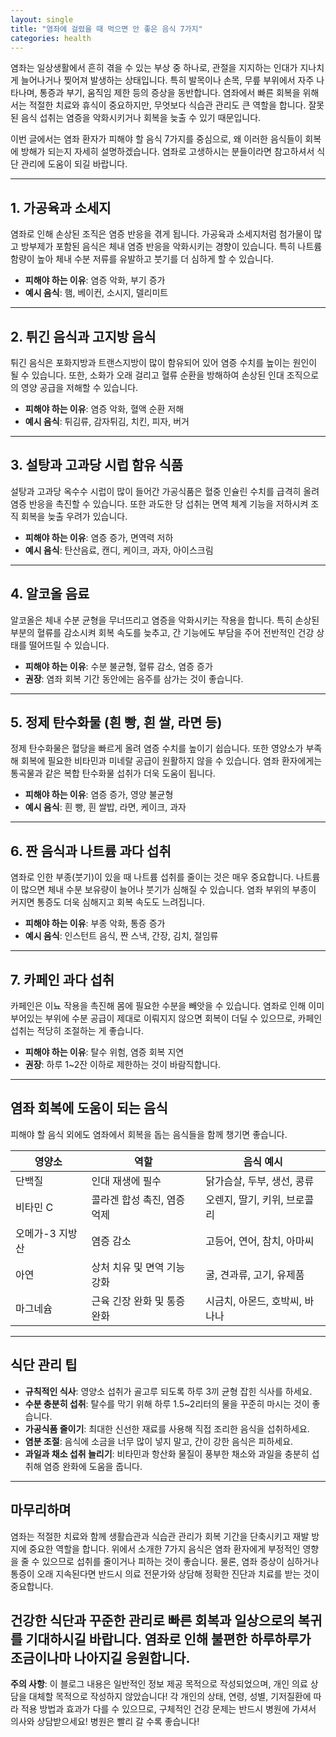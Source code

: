 ```yaml
---
layout: single
title: "염좌에 걸렸을 때 먹으면 안 좋은 음식 7가지"
categories: health
---
```

염좌는 일상생활에서 흔히 겪을 수 있는 부상 중 하나로, 관절을 지지하는 인대가 지나치게 늘어나거나 찢어져 발생하는 상태입니다. 특히 발목이나 손목, 무릎 부위에서 자주 나타나며, 통증과 부기, 움직임 제한 등의 증상을 동반합니다. 염좌에서 빠른 회복을 위해서는 적절한 치료와 휴식이 중요하지만, 무엇보다 식습관 관리도 큰 역할을 합니다. 잘못된 음식 섭취는 염증을 악화시키거나 회복을 늦출 수 있기 때문입니다.

이번 글에서는 염좌 환자가 피해야 할 음식 7가지를 중심으로, 왜 이러한 음식들이 회복에 방해가 되는지 자세히 설명하겠습니다. 염좌로 고생하시는 분들이라면 참고하셔서 식단 관리에 도움이 되길 바랍니다.

---

## 1. 가공육과 소세지

염좌로 인해 손상된 조직은 염증 반응을 겪게 됩니다. 가공육과 소세지처럼 첨가물이 많고 방부제가 포함된 음식은 체내 염증 반응을 악화시키는 경향이 있습니다. 특히 나트륨 함량이 높아 체내 수분 저류를 유발하고 붓기를 더 심하게 할 수 있습니다.

- **피해야 하는 이유**: 염증 악화, 부기 증가  
- **예시 음식**: 햄, 베이컨, 소시지, 델리미트

---

## 2. 튀긴 음식과 고지방 음식

튀긴 음식은 포화지방과 트랜스지방이 많이 함유되어 있어 염증 수치를 높이는 원인이 될 수 있습니다. 또한, 소화가 오래 걸리고 혈류 순환을 방해하여 손상된 인대 조직으로의 영양 공급을 저해할 수 있습니다.

- **피해야 하는 이유**: 염증 악화, 혈액 순환 저해  
- **예시 음식**: 튀김류, 감자튀김, 치킨, 피자, 버거

---

## 3. 설탕과 고과당 시럽 함유 식품

설탕과 고과당 옥수수 시럽이 많이 들어간 가공식품은 혈중 인슐린 수치를 급격히 올려 염증 반응을 촉진할 수 있습니다. 또한 과도한 당 섭취는 면역 체계 기능을 저하시켜 조직 회복을 늦출 우려가 있습니다.

- **피해야 하는 이유**: 염증 증가, 면역력 저하  
- **예시 음식**: 탄산음료, 캔디, 케이크, 과자, 아이스크림

---

## 4. 알코올 음료

알코올은 체내 수분 균형을 무너뜨리고 염증을 악화시키는 작용을 합니다. 특히 손상된 부분의 혈류를 감소시켜 회복 속도를 늦추고, 간 기능에도 부담을 주어 전반적인 건강 상태를 떨어뜨릴 수 있습니다.

- **피해야 하는 이유**: 수분 불균형, 혈류 감소, 염증 증가  
- **권장**: 염좌 회복 기간 동안에는 음주를 삼가는 것이 좋습니다.

---

## 5. 정제 탄수화물 (흰 빵, 흰 쌀, 라면 등)

정제 탄수화물은 혈당을 빠르게 올려 염증 수치를 높이기 쉽습니다. 또한 영양소가 부족해 회복에 필요한 비타민과 미네랄 공급이 원활하지 않을 수 있습니다. 염좌 환자에게는 통곡물과 같은 복합 탄수화물 섭취가 더욱 도움이 됩니다.

- **피해야 하는 이유**: 염증 증가, 영양 불균형  
- **예시 음식**: 흰 빵, 흰 쌀밥, 라면, 케이크, 과자

---

## 6. 짠 음식과 나트륨 과다 섭취

염좌로 인한 부종(붓기)이 있을 때 나트륨 섭취를 줄이는 것은 매우 중요합니다. 나트륨이 많으면 체내 수분 보유량이 늘어나 붓기가 심해질 수 있습니다. 염좌 부위의 부종이 커지면 통증도 더욱 심해지고 회복 속도도 느려집니다.

- **피해야 하는 이유**: 부종 악화, 통증 증가  
- **예시 음식**: 인스턴트 음식, 짠 스낵, 간장, 김치, 절임류

---

## 7. 카페인 과다 섭취

카페인은 이뇨 작용을 촉진해 몸에 필요한 수분을 빼앗을 수 있습니다. 염좌로 인해 이미 부어있는 부위에 수분 공급이 제대로 이뤄지지 않으면 회복이 더딜 수 있으므로, 카페인 섭취는 적당히 조절하는 게 좋습니다.

- **피해야 하는 이유**: 탈수 위험, 염증 회복 지연  
- **권장**: 하루 1~2잔 이하로 제한하는 것이 바람직합니다.

---

## 염좌 회복에 도움이 되는 음식

피해야 할 음식 외에도 염좌에서 회복을 돕는 음식들을 함께 챙기면 좋습니다.

| 영양소        | 역할                                | 음식 예시                         |
|--------------|-----------------------------------|---------------------------------|
| 단백질        | 인대 재생에 필수                   | 닭가슴살, 두부, 생선, 콩류          |
| 비타민 C      | 콜라겐 합성 촉진, 염증 억제        | 오렌지, 딸기, 키위, 브로콜리        |
| 오메가-3 지방산 | 염증 감소                         | 고등어, 연어, 참치, 아마씨          |
| 아연          | 상처 치유 및 면역 기능 강화          | 굴, 견과류, 고기, 유제품             |
| 마그네슘      | 근육 긴장 완화 및 통증 완화          | 시금치, 아몬드, 호박씨, 바나나         |

---

## 식단 관리 팁

- **규칙적인 식사**: 영양소 섭취가 골고루 되도록 하루 3끼 균형 잡힌 식사를 하세요.  
- **수분 충분히 섭취**: 탈수를 막기 위해 하루 1.5~2리터의 물을 꾸준히 마시는 것이 좋습니다.  
- **가공식품 줄이기**: 최대한 신선한 재료를 사용해 직접 조리한 음식을 섭취하세요.  
- **염분 조절**: 음식에 소금을 너무 많이 넣지 말고, 간이 강한 음식은 피하세요.  
- **과일과 채소 섭취 늘리기**: 비타민과 항산화 물질이 풍부한 채소와 과일을 충분히 섭취해 염증 완화에 도움을 줍니다.

---

## 마무리하며

염좌는 적절한 치료와 함께 생활습관과 식습관 관리가 회복 기간을 단축시키고 재발 방지에 중요한 역할을 합니다. 위에서 소개한 7가지 음식은 염좌 환자에게 부정적인 영향을 줄 수 있으므로 섭취를 줄이거나 피하는 것이 좋습니다. 물론, 염좌 증상이 심하거나 통증이 오래 지속된다면 반드시 의료 전문가와 상담해 정확한 진단과 치료를 받는 것이 중요합니다.

건강한 식단과 꾸준한 관리로 빠른 회복과 일상으로의 복귀를 기대하시길 바랍니다. 염좌로 인해 불편한 하루하루가 조금이나마 나아지길 응원합니다.
---

**주의 사항**: 이 블로그 내용은 일반적인 정보 제공 목적으로 작성되었으며, 개인 의료 상담을 대체할 목적으로 작성하지 않았습니다! 각 개인의 상태, 연령, 성별, 기저질환에 따라 적용 방법과 효과가 다를 수 있으므로, 구체적인 건강 문제는 반드시 병원에 가셔서 의사와 상담받으세요! 병원은 빨리 갈 수록 좋습니다!

